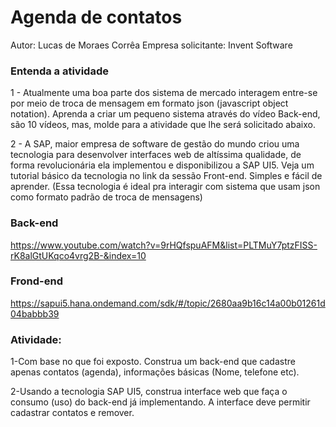 # Agenda de contatos
Autor: Lucas de Moraes Corrêa
Empresa solicitante: Invent Software

### Entenda a atividade
1 - Atualmente uma boa parte dos sistema de mercado interagem entre-se por meio de troca de mensagem em formato json (javascript object notation). Aprenda a criar um pequeno sistema através do vídeo Back-end, são 10 vídeos, mas, molde para a atividade que lhe será solicitado abaixo.

2 - A SAP, maior empresa de software de gestão do mundo criou uma tecnologia para desenvolver interfaces web de altíssima qualidade, de forma revolucionária ela implementou e disponibilizou a SAP UI5. Veja um tutorial básico da tecnologia no link da sessão Front-end. Simples e fácil de aprender. (Essa tecnologia é ideal pra interagir com sistema que usam json como formato padrão de troca de mensagens)
 
### Back-end 
https://www.youtube.com/watch?v=9rHQfspuAFM&list=PLTMuY7ptzFISS-rK8alGtUKqco4vrg2B-&index=10


### Frond-end
https://sapui5.hana.ondemand.com/sdk/#/topic/2680aa9b16c14a00b01261d04babbb39

### Atividade:
1-Com base no que foi exposto. Construa um back-end que cadastre apenas contatos (agenda), informações básicas (Nome, telefone etc).

2-Usando a tecnologia SAP UI5, construa interface web que faça o consumo (uso) do back-end já implementando. A interface deve permitir cadastrar contatos e remover.

